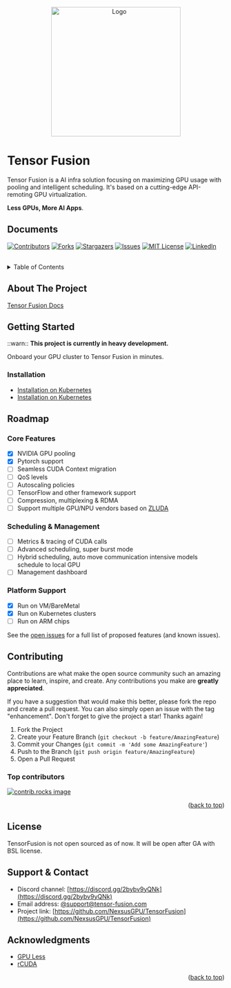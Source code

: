 <p align="center"><a href="javascript:void(0);" target="_blank" rel="noreferrer"><img width="300" src="https://filecdn.code2life.top/tensor-fusion.png" alt="Logo"></a></p>

# Tensor Fusion

Tensor Fusion is a AI infra solution focusing on maximizing GPU usage with pooling and intelligent scheduling. It's based on a cutting-edge API-remoting GPU virtualization.

**Less GPUs, More AI Apps**. 

## Documents

<a id="readme-top"></a>

[![Contributors][contributors-shield]][contributors-url]
[![Forks][forks-shield]][forks-url]
[![Stargazers][stars-shield]][stars-url]
[![Issues][issues-shield]][issues-url]
[![MIT License][license-shield]][license-url]
[![LinkedIn][linkedin-shield]][linkedin-url]

<br />

<!-- TABLE OF CONTENTS -->
<details>
  <summary>Table of Contents</summary>
  <ol>
    <li>
      <a href="#about-the-project">About The Project</a>
      <ul>
        <li><a href="#built-with">Built With</a></li>
      </ul>
    </li>
    <li>
      <a href="#getting-started">Getting Started</a>
      <ul>
        <li><a href="#installation">Installation</a></li>
      </ul>
    </li>
    <li><a href="#usage">Usage</a></li>
    <li><a href="#roadmap">Roadmap</a></li>
    <li><a href="#contributing">Contributing</a></li>
    <li><a href="#license">License</a></li>
    <li><a href="#contact">Contact</a></li>
    <li><a href="#acknowledgments">Acknowledgments</a></li>
  </ol>
</details>


## About The Project

<!-- [![Product Name Screen Shot][product-screenshot]](https://tensor-fusion.ai) -->

[Tensor Fusion Docs](https://tensor-fusion.ai/guide/overview)

## Getting Started

::warn:: **This project is currently in heavy development.**

Onboard your GPU cluster to Tensor Fusion in minutes.

### Installation

- [Installation on Kubernetes](https://docs.tensor-fusion.ai/guide/deployment-k8s)
- [Installation on Kubernetes](https://docs.tensor-fusion.ai/guide/deployment-k8s)

<!-- ## Usage

Use this space to show useful examples of how a project can be used. Additional screenshots, code examples and demos work well in this space. You may also link to more resources. -->

## Roadmap

### Core Features

- [x] NVIDIA GPU pooling
- [x] Pytorch support
- [ ] Seamless CUDA Context migration
- [ ] QoS levels
- [ ] Autoscaling policies
- [ ] TensorFlow and other framework support
- [ ] Compression, multiplexing & RDMA
- [ ] Support multiple GPU/NPU vendors based on [ZLUDA](https://github.com/vosen/ZLUDA)

### Scheduling & Management

- [ ] Metrics & tracing of CUDA calls
- [ ] Advanced scheduling, super burst mode
- [ ] Hybrid scheduling, auto move communication intensive models schedule to local GPU
- [ ] Management dashboard

### Platform Support

- [x] Run on VM/BareMetal
- [x] Run on Kubernetes clusters
- [ ] Run on ARM chips

See the [open issues](https://github.com/NexusGPU/tensor-fusion-site/issues) for a full list of proposed features (and known issues).

## Contributing

Contributions are what make the open source community such an amazing place to learn, inspire, and create. Any contributions you make are **greatly appreciated**.

If you have a suggestion that would make this better, please fork the repo and create a pull request. You can also simply open an issue with the tag "enhancement".
Don't forget to give the project a star! Thanks again!

1. Fork the Project
2. Create your Feature Branch (`git checkout -b feature/AmazingFeature`)
3. Commit your Changes (`git commit -m 'Add some AmazingFeature'`)
4. Push to the Branch (`git push origin feature/AmazingFeature`)
5. Open a Pull Request

### Top contributors

<a href="https://github.com/NexusGPU/tensor-fusion-site/graphs/contributors">
  <img src="https://contrib.rocks/image?repo=NexusGPU/tensor-fusion-site" alt="contrib.rocks image" />
</a>

<p align="right">(<a href="#readme-top">back to top</a>)</p>


<!-- LICENSE -->
## License

TensorFusion is not open sourced as of now. It will be open after GA with BSL license.

## Support & Contact

- Discord channel: [https://discord.gg/2bybv9yQNk](https://discord.gg/2bybv9yQNk)
- Email address: [@support@tensor-fusion.com](mailto:support@tensor-fusion.com)
- Project link: [https://github.com/NexsusGPU/TensorFusion](https://github.com/NexsusGPU/TensorFusion)

## Acknowledgments

* [GPU Less](https://choosealicense.com)
* [rCUDA](https://www.webpagefx.com/tools/emoji-cheat-sheet)

<p align="right">(<a href="#readme-top">back to top</a>)</p>



<!-- MARKDOWN LINKS & IMAGES -->
<!-- https://www.markdownguide.org/basic-syntax/#reference-style-links -->
[contributors-shield]: https://img.shields.io/github/contributors/NexusGPU/tensor-fusion-site.svg?style=for-the-badge
[contributors-url]: https://github.com/NexusGPU/tensor-fusion-site/graphs/contributors
[forks-shield]: https://img.shields.io/github/forks/NexusGPU/tensor-fusion-site.svg?style=for-the-badge
[forks-url]: https://github.com/NexusGPU/tensor-fusion-site/network/members
[stars-shield]: https://img.shields.io/github/stars/NexusGPU/tensor-fusion-site.svg?style=for-the-badge
[stars-url]: https://github.com/NexusGPU/tensor-fusion-site/stargazers
[issues-shield]: https://img.shields.io/github/issues/NexusGPU/tensor-fusion-site.svg?style=for-the-badge
[issues-url]: https://github.com/NexusGPU/tensor-fusion-site/issues
[license-shield]: https://img.shields.io/github/license/NexusGPU/tensor-fusion-site.svg?style=for-the-badge
[license-url]: https://github.com/NexusGPU/tensor-fusion-site/blob/master/LICENSE.txt
[linkedin-shield]: https://img.shields.io/badge/-LinkedIn-black.svg?style=for-the-badge&logo=linkedin&colorB=555
[linkedin-url]: https://www.linkedin.com/company/tensor-fusion/about
[product-screenshot]: images/screenshot.png